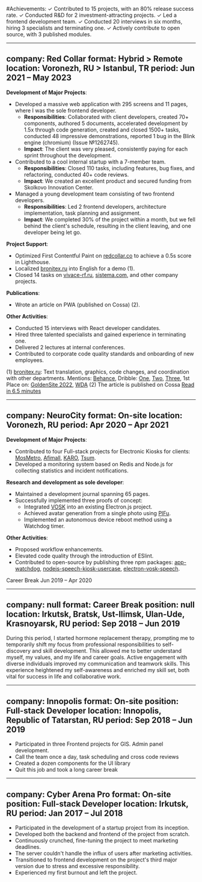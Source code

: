 #Achievements:
✓ Contributed to 15 projects, with an 80% release success rate.
✓ Conducted R&D for 2 investment-attracting projects.
✓ Led a frontend development team.
✓ Conducted 20 interviews in six months, hiring 3 specialists and terminating one.
✓ Actively contribute to open source, with 3 published modules.

---
company: Red Collar
format: Hybrid > Remote
location: Voronezh, RU > Istanbul, TR
period: Jun 2021 – May 2023
---

**Development of Major Projects**:
- Developed a massive web application with 295 screens and 11 pages, where I was the sole frontend developer.
    - **Responsibilities**: Collaborated with client developers, created 70+ components, authored 5 documents,
      accelerated development by 1.5x through code generation, created and closed 1500+ tasks, conducted 48 impressive demonstrations,
      reported 1 bug in the Blink engine (chromium) (Issue №1262745).
    - **Impact**: The client was very pleased, consistently paying for each sprint throughout the development.
- Contributed to a cool internal startup with a 7-member team.
    - **Responsibilities**: Closed 110 tasks, including features, bug fixes, and refactoring, conducted 40+ code reviews.
    - **Impact**: We created an excellent product and secured funding from Skolkovo Innovation Center.
- Managed a young development team consisting of two frontend developers.
    - **Responsibilities**: Led 2 frontend developers, architecture implementation, task planning and assignment.
    - **Impact**: We completed 30% of the project within a month, but we fell behind the client's schedule, resulting in the client leaving, and one developer being let go.

**Project Support**:
- Optimized First Contentful Paint on [redcollar.co](https://redcollar.co/) to achieve a 0.5s score in Lighthouse.
- Localized [bronitex.ru](https://bronitex.ru/) into English for a demo (1).
- Closed 14 tasks on [vivace-rf.ru](https://vivace-rf.ru/), [sistema.com](https://sistema.com/), and other company projects.

**Publications**:
- Wrote an article on PWA (published on Cossa) (2).

**Other Activities**:
- Conducted 15 interviews with React developer candidates.
- Hired three talented specialists and gained experience in terminating one.
- Delivered 2 lectures at internal conferences.
- Contributed to corporate code quality standards and onboarding of new employees.

(1) [bronitex.ru](https://bronitex.ru/): Text translation, graphics, code changes, and coordination with other departments.
Mentions: [Behance](https://www.behance.net/gallery/169838265/Bronitex-Glove-Maker-with-Smartphone-Vibe?tracking_source=search_projects|bronitex), Dribble: [One](https://dribbble.com/shots/21665489-Down-to-a-Thread-Impeccable-3D-for-Glove-Maker-Bronitex), [Two](https://dribbble.com/shots/21503782-Bronitex-Flagship-Smartphone-Vibe-for-Work-Gloves-Store), [Three](https://dribbble.com/shots/21633308-Bronitex-Smooth-Store-to-Sell-Work-Gloves-Online), 1st Place on: [GoldenSite 2022](https://2022.goldensite.ru/work/best-design-company-services/9050/), [WDA](https://workspace.ru/awards/cases/korporativnyy-sayt-dlya-proizvoditelya-perchatok-bronitex/)
(2) The article is published on Cossa [Read in 6.5 minutes](https://www.cossa.ru/special/mobile/308554/)


---
company: NeuroCity
format: On-site
location: Voronezh, RU
period: Apr 2020 – Apr 2021
---

**Development of Major Projects**:
- Contributed to four Full-stack projects for Electronic Kiosks for clients: [MosMetro](https://mosmetro.ru/), [Afimall](https://afimall.ru/), [KARO](https://karofilm.ru/), [Tsum](https://www.tsum.ru/).
- Developed a monitoring system based on Redis and Node.js for collecting statistics and incident notifications.

**Research and development as sole developer**:
- Maintained a development journal spanning 65 pages.
- Successfully implemented three proofs of concept:
    - Integrated [VOSK](https://alphacephei.com/vosk/) into an existing Electron.js project.
    - Achieved avatar generation from a single photo using [PIFu](https://shunsukesaito.github.io/PIFu/).
    - Implemented an autonomous device reboot method using a Watchdog timer.

**Other Activities**:
- Proposed workflow enhancements.
- Elevated code quality through the introduction of ESlint.
- Contributed to open-source by publishing three npm packages: [app-watchdog](https://www.npmjs.com/package/app-watchdog), [nodejs-speech-kiosk-usercase](https://www.npmjs.com/package/nodejs-speech-kiosk-usercase), [electron-vosk-speech](https://www.npmjs.com/package/electron-vosk-speech).

Career Break  	 Jun 2019 – Apr 2020


---
company: null
format: Career Break
position: null
location: Irkutsk, Bratsk, Ust-Ilimsk, Ulan-Ude, Krasnoyarsk, RU
period: Sep 2018 – Jun 2019
---

During this period, I started hormone replacement therapy, prompting me to temporarily shift my focus from professional responsibilities to self-discovery and skill development. This allowed me to better understand myself, my values, and my life and career goals. Active engagement with diverse individuals improved my communication and teamwork skills. This experience heightened my self-awareness and enriched my skill set, both vital for success in life and collaborative work.

---
company: Innopolis
format: On-site
position: Full-stack Developer
location: Innopolis, Republic of Tatarstan, RU
period: Sep 2018 – Jun 2019
---

- Participated in three Frontend projects for GIS. Admin panel development.
- Call the team once a day, task scheduling and cross code reviews
- Created a dozen components for the UI library
- Quit this job and took a long career break



---
company: Cyber Arena Pro
format: On-site
position: Full-stack Developer
location: Irkutsk, RU
period: Jan 2017 – Jul 2018
---
- Participated in the development of a startup project from its inception.
- Developed both the backend and frontend of the project from scratch.
- Continuously crunched, fine-tuning the project to meet marketing deadlines.
- The server couldn't handle the influx of users after marketing activities.
- Transitioned to frontend development on the project's third major version due to stress and excessive responsibility.
- Experienced my first burnout and left the project.
